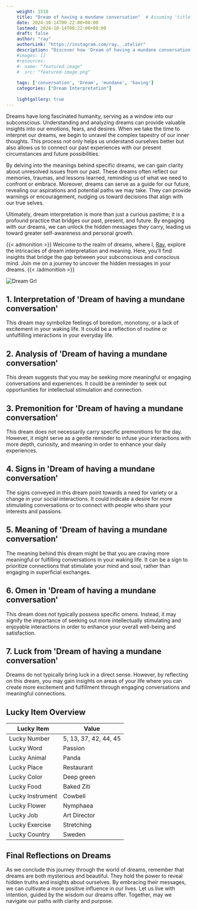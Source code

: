 ```yaml
---
    weight: 1518
    title: "Dream of having a mundane conversation"  # Assuming 'title' column exists
    date: 2024-10-14T00:22:00+08:00
    lastmod: 2024-10-14T00:22:00+08:00
    draft: false
    author: "ray"
    authorLink: "https://instagram.com/ray._.atelier"
    description: "Discover how 'Dream of having a mundane conversation' can interpret your future and uncover its significant meanings in your life."
    #images: []
    #resources:
    #- name: "featured-image"
    #  src: "featured-image.png"
    
    tags: ['conversation', 'Dream', 'mundane', 'having']
    categories: ["Dream Interpretation"]
    
    lightgallery: true
---
```

    
Dreams have long fascinated humanity, serving as a window into our subconscious. Understanding and analyzing dreams can provide valuable insights into our emotions, fears, and desires. When we take the time to interpret our dreams, we begin to unravel the complex tapestry of our inner thoughts. This process not only helps us understand ourselves better but also allows us to connect our past experiences with our present circumstances and future possibilities.

By delving into the meanings behind specific dreams, we can gain clarity about unresolved issues from our past. These dreams often reflect our memories, traumas, and lessons learned, reminding us of what we need to confront or embrace. Moreover, dreams can serve as a guide for our future, revealing our aspirations and potential paths we may take. They can provide warnings or encouragement, nudging us toward decisions that align with our true selves.

Ultimately, dream interpretation is more than just a curious pastime; it is a profound practice that bridges our past, present, and future. By engaging with our dreams, we can unlock the hidden messages they carry, leading us toward greater self-awareness and personal growth.

{{< admonition >}}
Welcome to the realm of dreams, where I, [Ray](https://instagram.com/ray._.atelier), explore the intricacies of dream interpretation and meaning. Here, you’ll find insights that bridge the gap between your subconscious and conscious mind. Join me on a journey to uncover the hidden messages in your dreams.
{{< /admonition >}}

![Dream Grl](https://cdn.pixabay.com/photo/2017/11/02/03/35/gothic-2910057_1280.jpg "Dream Grl")

## 1. Interpretation of 'Dream of having a mundane conversation'
 This dream may symbolize feelings of boredom, monotony, or a lack of excitement in your waking life. It could be a reflection of routine or unfulfilling interactions in your everyday life.

## 2. Analysis of 'Dream of having a mundane conversation'
 This dream suggests that you may be seeking more meaningful or engaging conversations and experiences. It could be a reminder to seek out opportunities for intellectual stimulation and connection.

## 3. Premonition for 'Dream of having a mundane conversation'
 This dream does not necessarily carry specific premonitions for the day. However, it might serve as a gentle reminder to infuse your interactions with more depth, curiosity, and meaning in order to enhance your daily experiences.

## 4. Signs in 'Dream of having a mundane conversation'
 The signs conveyed in this dream point towards a need for variety or a change in your social interactions. It could indicate a desire for more stimulating conversations or to connect with people who share your interests and passions.

## 5. Meaning of 'Dream of having a mundane conversation'
 The meaning behind this dream might be that you are craving more meaningful or fulfilling conversations in your waking life. It can be a sign to prioritize connections that stimulate your mind and soul, rather than engaging in superficial exchanges.

## 6. Omen in 'Dream of having a mundane conversation'
 This dream does not typically possess specific omens. Instead, it may signify the importance of seeking out more intellectually stimulating and enjoyable interactions in order to enhance your overall well-being and satisfaction.

## 7. Luck from 'Dream of having a mundane conversation'
 Dreams do not typically bring luck in a direct sense. However, by reflecting on this dream, you may gain insights on areas of your life where you can create more excitement and fulfillment through engaging conversations and meaningful connections.

## Lucky Item Overview
| Lucky Item          | Value              |
|---------------|--------------------|
| Lucky Number        | 5, 13, 37, 42, 44, 45  |
| Lucky Word          | Passion |
| Lucky Animal        | Panda |
| Lucky Place         | Restaurant     |
| Lucky Color         | Deep green     |
| Lucky Food          | Baked Ziti      |
| Lucky Instrument    | Cowbell |
| Lucky Flower        | Nymphaea    |
| Lucky Job           | Art Director       |
| Lucky Exercise      | Stretching  |
| Lucky Country       | Sweden    |


##  Final Reflections on Dreams

As we conclude this journey through the world of dreams, remember that dreams are both mysterious and beautiful. They hold the power to reveal hidden truths and insights about ourselves. By embracing their messages, we can cultivate a more positive influence in our lives. Let us live with intention, guided by the wisdom our dreams offer. Together, may we navigate our paths with clarity and purpose.
